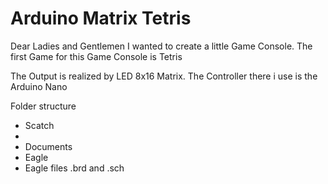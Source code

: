 # Arduino Matrix Tetris

Dear Ladies and Gentlemen
I wanted to create a little Game Console. The first Game for this Game Console is Tetris

The Output is realized by LED 8x16 Matrix.
The Controller there i use is the Arduino Nano

Folder structure

- Scatch
- 
- Documents
- Eagle
- Eagle files .brd and .sch
